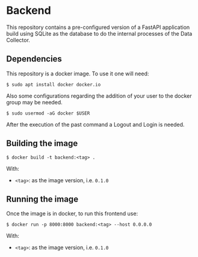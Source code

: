 # Backend
This repository contains a pre-configured version of a FastAPI application build using SQLite as the database to do the internal processes of the Data Collector.

## Dependencies
This repository is a docker image. To use it one will need:
```
$ sudo apt install docker docker.io
```
Also some configurations regarding the addition of your user to the docker group may be needed.
```
$ sudo usermod -aG docker $USER
```
After the execution of the past command a Logout and Login is needed.

## Building the image
```
$ docker build -t backend:<tag> .
```
With:
- `<tag>`: as the image version, i.e. `0.1.0`

## Running the image
Once the image is in docker, to run this frontend use:
```
$ docker run -p 8000:8000 backend:<tag> --host 0.0.0.0
```
With:
- `<tag>`: as the image version, i.e. `0.1.0`
